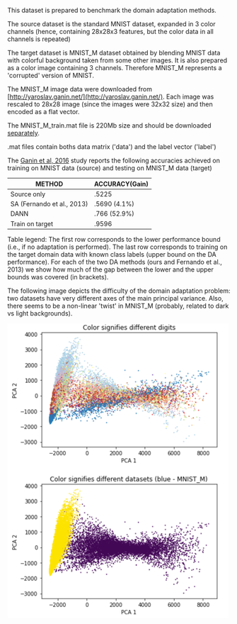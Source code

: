This dataset is prepared to benchmark the domain adaptation methods.

The source dataset is the standard MNIST dataset, expanded in 3 color channels (hence, containing 28x28x3 features, but the color data in all channels is repeated)

The target dataset is MNIST_M dataset obtained by blending MNIST data with colorful background taken from some other images. It is also prepared as a color image containing 3 channels.
Therefore MNIST_M represents a 'corrupted' version of MNIST.

The MNIST_M image data were downloaded from [http://yaroslav.ganin.net/](http://yaroslav.ganin.net/).
Each image was rescaled to 28x28 image (since the images were 32x32 size) and then encoded as a flat vector.

The MNIST_M_train.mat file is 220Mb size and should be downloaded [separately](https://drive.google.com/file/d/1rEDSvbeQ5XR2k3qgioXzTptd-IfDSlsp/view?usp=sharing).

.mat files contain boths data matrix ('data') and the label vector ('label')

The [Ganin et al, 2016](https://jmlr.org/papers/volume17/15-239/15-239.pdf) study 
reports the following accuracies achieved on training on MNIST data (source) and testing on MNIST_M data (target)
       	
| METHOD                      | ACCURACY(Gain)| 
|-----------------------------|---------------|
| Source only                 | .5225         | 
| SA (Fernando et al., 2013)  | .5690 (4.1%)  | 
| DANN                        | .766 (52.9%)  | 
| Train on target             | .9596         | 

Table legend: The first row corresponds to the lower performance bound
(i.e., if no adaptation is performed). The last row corresponds to training on
the target domain data with known class labels (upper bound on the DA performance).
For each of the two DA methods (ours and Fernando et al., 2013) we
show how much of the gap between the lower and the upper bounds was covered
(in brackets).

The following image depicts the difficulty of the domain adaptation problem: two datasets have very different axes of the main principal variance. Also, there seems to be a non-linear 'twist' in MNIST_M (probably, related to dark vs light backgrounds).

![PCA of test sets MNIST and MNIST_M](https://github.com/Mirkes/DAPCA/blob/main/images/MNIST_vs_MNIST_M_PCA.png) 